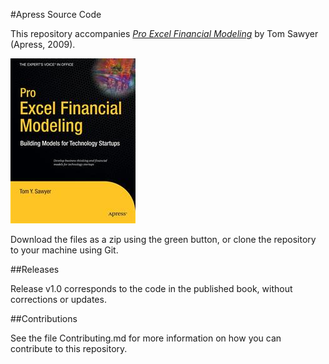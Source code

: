 #Apress Source Code

This repository accompanies [*Pro Excel Financial Modeling*](http://www.apress.com/9781430218982) by Tom Sawyer (Apress, 2009).

![Cover image](9781430218982.jpg)

Download the files as a zip using the green button, or clone the repository to your machine using Git.

##Releases

Release v1.0 corresponds to the code in the published book, without corrections or updates.

##Contributions

See the file Contributing.md for more information on how you can contribute to this repository.
